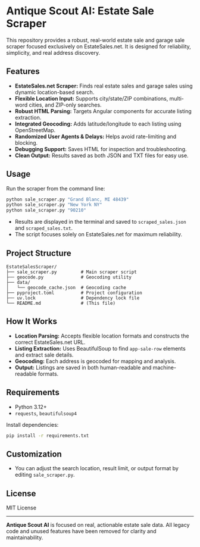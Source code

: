 # Antique Scout AI: Estate Sale Scraper

This repository provides a robust, real-world estate sale and garage sale scraper focused exclusively on EstateSales.net. It is designed for reliability, simplicity, and real address discovery.

## Features
- **EstateSales.net Scraper:** Finds real estate sales and garage sales using dynamic location-based search.
- **Flexible Location Input:** Supports city/state/ZIP combinations, multi-word cities, and ZIP-only searches.
- **Robust HTML Parsing:** Targets Angular components for accurate listing extraction.
- **Integrated Geocoding:** Adds latitude/longitude to each listing using OpenStreetMap.
- **Randomized User Agents & Delays:** Helps avoid rate-limiting and blocking.
- **Debugging Support:** Saves HTML for inspection and troubleshooting.
- **Clean Output:** Results saved as both JSON and TXT files for easy use.

## Usage
Run the scraper from the command line:

```bash
python sale_scraper.py "Grand Blanc, MI 48439"
python sale_scraper.py "New York NY"
python sale_scraper.py "90210"
```

- Results are displayed in the terminal and saved to `scraped_sales.json` and `scraped_sales.txt`.
- The script focuses solely on EstateSales.net for maximum reliability.

## Project Structure
```
EstateSalesScraper/
├── sale_scraper.py         # Main scraper script
├── geocode.py              # Geocoding utility
├── data/
│   └── geocode_cache.json  # Geocoding cache
├── pyproject.toml          # Project configuration
├── uv.lock                 # Dependency lock file
└── README.md               # (This file)
```

## How It Works
- **Location Parsing:** Accepts flexible location formats and constructs the correct EstateSales.net URL.
- **Listing Extraction:** Uses BeautifulSoup to find `app-sale-row` elements and extract sale details.
- **Geocoding:** Each address is geocoded for mapping and analysis.
- **Output:** Listings are saved in both human-readable and machine-readable formats.

## Requirements
- Python 3.12+
- `requests`, `beautifulsoup4`

Install dependencies:
```bash
pip install -r requirements.txt
```

## Customization
- You can adjust the search location, result limit, or output format by editing `sale_scraper.py`.

## License
MIT License

---

**Antique Scout AI** is focused on real, actionable estate sale data. All legacy code and unused features have been removed for clarity and maintainability.

